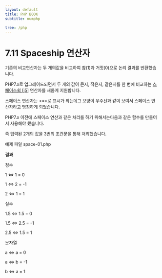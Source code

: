 ```yaml
---
layout: default
title: PHP BOOK
subtitle: numphp

tree: /php
---
```


# 7.11 Spaceship 연산자

 

기존의 비교연산자는 두 개의값을 비교하여 참(1)과 거짓(0)으로 논리 결과를 반환했습니다.

 

PHP7.x로 업그레이드되면서 두 개의 값이 큰지, 작은지, 같은지를 한 번에 비교하는 [스페이스쉽 ]()[[j5\]](#_msocom_5) 연산자를 새롭게 지원합니다.

 

스페이스 연산자는 <=>로 표시가 되는데그 모양이 우주선과 같이 보여서 스페이스 연산자라고 명칭하게 되었습니다.

 

PHP7.x 이전에 스페이스 연산과 같은 처리를 하기 위해서는다음과 같은 함수를 만들어서 사용해야 했습니다.

 

 

즉 입력된 2개의 값을 3번의 조건문을 통해 처리했습니다.

 

예제 파일 space-01.php

 

**결과**

정수

1 <=> 1 = 0

1 <=> 2 = -1

2 <=> 1 = 1

 

실수

1.5 <=> 1.5 = 0

1.5 <=> 2.5 = -1

2.5 <=> 1.5 = 1

 

문자열

a <=> a = 0

a <=> b = -1

b <=> a = 1

 

 

 

 

